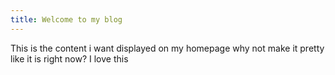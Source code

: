 ```yaml
---
title: Welcome to my blog
---
```

This is the content i want displayed on my homepage why not make it pretty like it is right now? I love this
